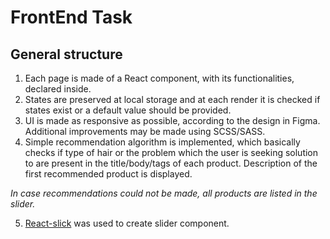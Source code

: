 # FrontEnd Task

## General structure
1. Each page is made of a React component, with its functionalities, declared inside.
2. States are preserved at local storage and at each render it is checked if states exist or a default value should be provided.
3. UI is made as responsive as possible, according to the design in Figma. Additional improvements may be made using SCSS/SASS.
4. Simple recommendation algorithm is implemented, which basically checks if type of hair or the problem which the user is seeking solution to are present in the title/body/tags of each product. Description of the first recommended product is displayed.
   
<em>In case recommendations could not be made, all products are listed in the slider.</em>

5. [React-slick](https://react-slick.neostack.com/) was used to create slider component.
